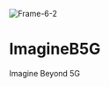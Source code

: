 ![Frame-6-2](https://github.com/davidmrs/ImagineB5G/assets/47533735/e7cd4008-0c33-4386-9ee0-a57ea2bcee32)
# ImagineB5G
Imagine Beyond 5G
